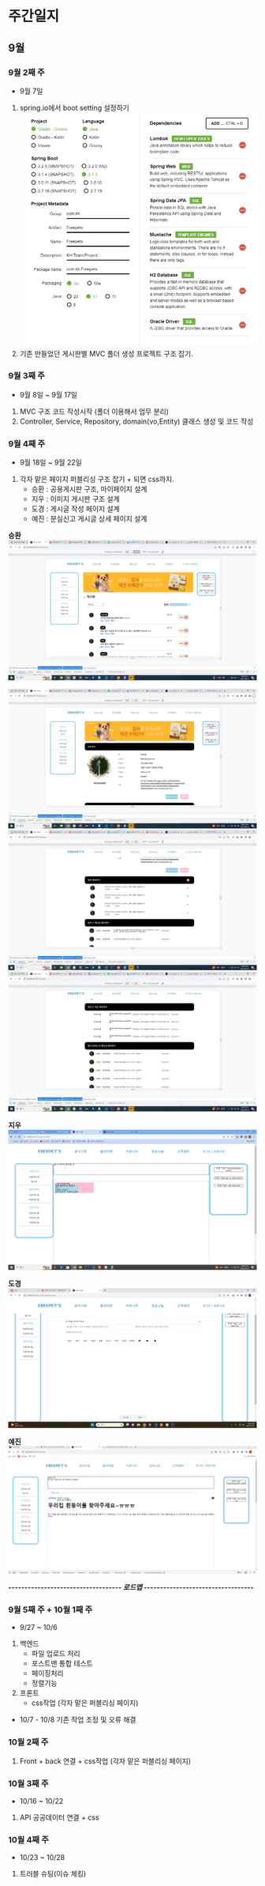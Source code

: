 # 주간일지

## 9월
### 9월 2째 주
- 9월 7일

1. spring.io에서 boot setting 설정하기<img src="Weekly_Report/resources/hotvely/Freepets_SpringBoot_setting.jpg"/>
2. 기존 만들었던 게시판별 MVC 폴더 생성 프로젝트 구조 잡기.

### 9월 3째 주
- 9월 8일 ~ 9월 17일 

1. MVC 구조 코드 작성시작 (폴더 이용해서 업무 분리)
2. Controller, Service, Repository, domain(vo,Entity) 클래스 생성 및 코드 작성

### 9월 4째 주
- 9월 18일 ~ 9월 22일
1. 각자 맡은 페이지 퍼블리싱 구조 잡기 + 되면 css까지.
      - 승환 : 공용게시판 구조, 마이페이지 설계
      - 지우 : 이미지 게시판 구조 설계
      - 도경 : 게시글 작성 페이지 설계
      - 예진 : 분실신고 게시글 상세 페이지 설계

**승환**
<img src="Weekly_Report/resources/hotvely/9_4week/승환_게시판통합틀.png"/>

<img src="Weekly_Report/resources/hotvely/9_4week/승환_마이페이지1.png"/>
<img src="Weekly_Report/resources/hotvely/9_4week/승환_마이페이지2.png"/>
<img src="Weekly_Report/resources/hotvely/9_4week/승환_마이페이지3.png"/>

**지우**
<img src="Weekly_Report/resources/Jiwoo/9_4week/지우_미디어영상썸네일화면구현.png"/>

**도경**
<img src="Weekly_Report/resources/viper/9_4week/도경_게시글작성페이지.png"/>

**예진**
<img src="Weekly_Report/resources/Yejin/9_4week/예진_분실신고상세페이지.png"/>





***----------------------------------- 로드맵 ----------------------------------***
### 9월 5째 주 + 10월 1째 주
- 9/27 ~ 10/6
1. 백엔드 
    - 파일 업로드 처리
    - 포스트맨 통합 테스트
    - 페이징처리
    - 정렬기능
2. 프론트 
    - css작업 (각자 맡은 퍼블리싱 페이지)
- 10/7 - 10/8
    기존 작업 조정 및 오류 해결

### 10월 2째 주
1. Front + back 연결 + css작업 (각자 맡은 퍼블리싱 페이지)


### 10월 3째 주
- 10/16 ~ 10/22
1. API 공공데이터 연결 + css


### 10월 4째 주
- 10/23 ~ 10/28
1. 트러블 슈팅(이슈 체킹)